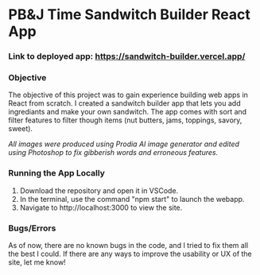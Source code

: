 # PB&J Time Sandwitch Builder React App

### Link to deployed app: https://sandwitch-builder.vercel.app/

### Objective
The objective of this project was to gain experience building web apps in React from scratch. I created a sandwitch builder app that lets you add ingrediants and make your own sandwitch. The app comes with sort and filter features to filter though items (nut butters, jams, toppings, savory, sweet). 

*All images were produced using Prodia AI image generator and edited using Photoshop to fix gibberish words and erroneous features.*

### Running the App Locally
1. Download the repository and open it in VSCode. 
2. In the terminal, use the command "npm start" to launch the webapp. 
3. Navigate to http://localhost:3000 to view the site. 



### Bugs/Errors
As of now, there are no known bugs in the code, and I tried to fix them all the best I could. If there are any ways to improve the usability or UX of the site, let me know!

